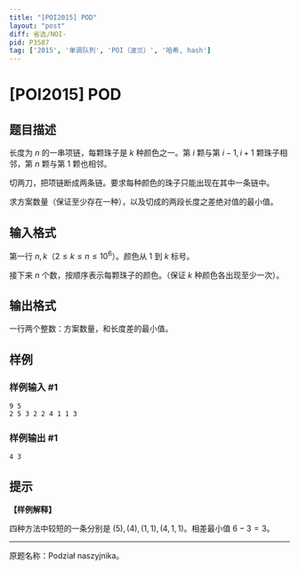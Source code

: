 ```yaml
---
title: "[POI2015] POD"
layout: "post"
diff: 省选/NOI-
pid: P3587
tag: ['2015', '单调队列', 'POI（波兰）', '哈希, hash']
---
```

# [POI2015] POD
## 题目描述

长度为 $n$ 的一串项链，每颗珠子是 $k$ 种颜色之一。第 $i$ 颗与第 $i-1,i+1$ 颗珠子相邻，第 $n$ 颗与第 $1$ 颗也相邻。

切两刀，把项链断成两条链。要求每种颜色的珠子只能出现在其中一条链中。

求方案数量（保证至少存在一种），以及切成的两段长度之差绝对值的最小值。
## 输入格式

第一行 $n,k$（$2\leq k\leq n\leq 10^6$）。颜色从 $1$ 到 $k$ 标号。

接下来 $n$ 个数，按顺序表示每颗珠子的颜色。（保证 $k$ 种颜色各出现至少一次）。 
## 输出格式

一行两个整数：方案数量，和长度差的最小值。
## 样例

### 样例输入 #1
```
9 5
2 5 3 2 2 4 1 1 3
```
### 样例输出 #1
```
4 3
```
## 提示

**【样例解释】**

四种方法中较短的一条分别是 $(5),(4),(1,1),(4,1,1)$。相差最小值 $6-3=3$。 

----

原题名称：Podział naszyjnika。 
